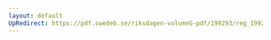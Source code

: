 ```yaml
---
layout: default
UpRedirect: https://pdf.swedeb.se/riksdagen-volumeG-pdf/199293/reg_199293/reg_199293_0554.pdf
---
```

